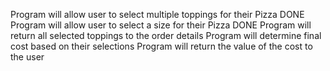 Program will allow user to select multiple toppings for their Pizza DONE
Program will allow user to select a size for their Pizza DONE
Program will return all selected toppings to the order details
Program will determine final cost based on their selections
Program will return the value of the cost to the user
